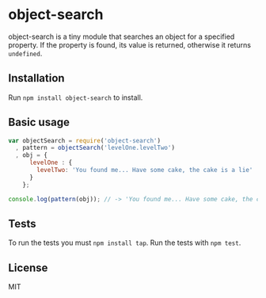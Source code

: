 # object-search

object-search is a tiny module that searches an object for a specified property. If the property is found, its value is returned, otherwise it returns `undefined`.

## Installation

Run `npm install object-search` to install.

## Basic usage

```javascript
var objectSearch = require('object-search')
  , pattern = objectSearch('levelOne.levelTwo')
  , obj = {
      levelOne : {
        levelTwo: 'You found me... Have some cake, the cake is a lie'
      }
    };

console.log(pattern(obj)); // -> 'You found me... Have some cake, the cake is a lie'
```

## Tests

To run the tests you must `npm install tap`. Run the tests with `npm test`.

## License
MIT